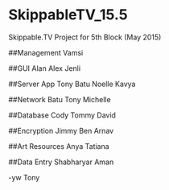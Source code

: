 # SkippableTV_15.5
Skippable.TV Project for 5th Block (May 2015)

##Management
Vamsi

##GUI
Alan Alex Jenli

##Server App
Tony Batu Noelle Kavya

##Network
Batu Tony Michelle

##Database
Cody Tommy David

##Encryption
Jimmy Ben Arnav

##Art Resources
Anya Tatiana

##Data Entry
Shabharyar Aman


-yw Tony


